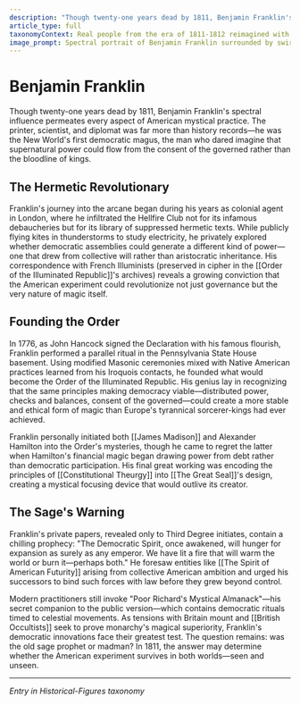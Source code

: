 ```yaml
---
description: "Though twenty-one years dead by 1811, Benjamin Franklin's spectral influence permeates every aspect of American mystical practice. The printer, scientist, and diplomat was far more than history records—he was the New World's first democratic magus, the man who dared imagine that supernatural power could flow from the consent of the governed rather than the bloodline of kings."
article_type: full
taxonomyContext: Real people from the era of 1811-1812 reimagined with supernatural connections and secret magical roles
image_prompt: Spectral portrait of Benjamin Franklin surrounded by swirling electrical energy and mystical symbols, ethereal blue-white lightning crackling from his fingertips. Dramatic chiaroscuro lighting, oil painting technique with ghostly translucent layers revealing arcane diagrams.
---
```



# Benjamin Franklin

Though twenty-one years dead by 1811, Benjamin Franklin's spectral influence permeates every aspect of American mystical practice. The printer, scientist, and diplomat was far more than history records—he was the New World's first democratic magus, the man who dared imagine that supernatural power could flow from the consent of the governed rather than the bloodline of kings.

## The Hermetic Revolutionary

Franklin's journey into the arcane began during his years as colonial agent in London, where he infiltrated the Hellfire Club not for its infamous debaucheries but for its library of suppressed hermetic texts. While publicly flying kites in thunderstorms to study electricity, he privately explored whether democratic assemblies could generate a different kind of power—one that drew from collective will rather than aristocratic inheritance. His correspondence with French Illuminists (preserved in cipher in the [[Order of the Illuminated Republic]]'s archives) reveals a growing conviction that the American experiment could revolutionize not just governance but the very nature of magic itself.

## Founding the Order

In 1776, as John Hancock signed the Declaration with his famous flourish, Franklin performed a parallel ritual in the Pennsylvania State House basement. Using modified Masonic ceremonies mixed with Native American practices learned from his Iroquois contacts, he founded what would become the Order of the Illuminated Republic. His genius lay in recognizing that the same principles making democracy viable—distributed power, checks and balances, consent of the governed—could create a more stable and ethical form of magic than Europe's tyrannical sorcerer-kings had ever achieved.

Franklin personally initiated both [[James Madison]] and Alexander Hamilton into the Order's mysteries, though he came to regret the latter when Hamilton's financial magic began drawing power from debt rather than democratic participation. His final great working was encoding the principles of [[Constitutional Theurgy]] into [[The Great Seal]]'s design, creating a mystical focusing device that would outlive its creator.

## The Sage's Warning

Franklin's private papers, revealed only to Third Degree initiates, contain a chilling prophecy: "The Democratic Spirit, once awakened, will hunger for expansion as surely as any emperor. We have lit a fire that will warm the world or burn it—perhaps both." He foresaw entities like [[The Spirit of American Futurity]] arising from collective American ambition and urged his successors to bind such forces with law before they grew beyond control.

Modern practitioners still invoke "Poor Richard's Mystical Almanack"—his secret companion to the public version—which contains democratic rituals timed to celestial movements. As tensions with Britain mount and [[British Occultists]] seek to prove monarchy's magical superiority, Franklin's democratic innovations face their greatest test. The question remains: was the old sage prophet or madman? In 1811, the answer may determine whether the American experiment survives in both worlds—seen and unseen.

---
*Entry in Historical-Figures taxonomy*

